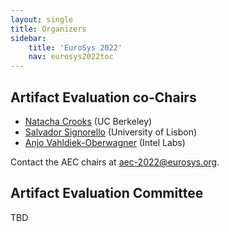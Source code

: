 ```yaml
---
layout: single
title: Organizers
sidebar:
    title: 'EuroSys 2022'
    nav: eurosys2022toc
---
```


## Artifact Evaluation co-Chairs

* [Natacha Crooks](https://nacrooks.github.io/) (UC Berkeley)
* [Salvador Signorello](https://ciencias.ulisboa.pt/perfil/ssignorello) (University of Lisbon)
* [Anjo Vahldiek-Oberwagner](https://vahldiek.github.io/) (Intel Labs)

Contact the AEC chairs at [aec-2022@eurosys.org](mailto:aec-2022@eurosys.org).

## Artifact Evaluation Committee

TBD